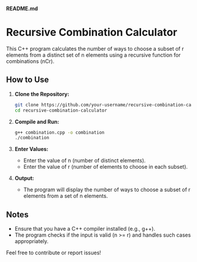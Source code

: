 **README.md**

# Recursive Combination Calculator

This C++ program calculates the number of ways to choose a subset of r elements from a distinct set of n elements using a recursive function for combinations (nCr).

## How to Use

1. **Clone the Repository:**
   ```bash
   git clone https://github.com/your-username/recursive-combination-calculator.git
   cd recursive-combination-calculator
   ```

2. **Compile and Run:**
   ```bash
   g++ combination.cpp -o combination
   ./combination
   ```

3. **Enter Values:**
   - Enter the value of n (number of distinct elements).
   - Enter the value of r (number of elements to choose in each subset).

4. **Output:**
   - The program will display the number of ways to choose a subset of r elements from a set of n elements.

## Notes

- Ensure that you have a C++ compiler installed (e.g., g++).
- The program checks if the input is valid (n >= r) and handles such cases appropriately.

Feel free to contribute or report issues!